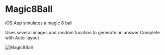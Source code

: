 # Magic8Ball
iOS App simulates a magic 8 ball

Uses several images and random fucntion to generate an answer
Complete with Auto-layout

![Magic8Ball](https://user-images.githubusercontent.com/44906047/116295990-4e296700-a75f-11eb-8b5c-9eeba5e1eb4c.png)
